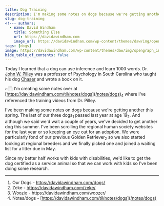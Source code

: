 ```yaml
---
title: Dog Training
description: I'm making some notes on dogs because we're getting another this spring.
slug: dog-training
<!--- authors:
  - name: David Windham
    title: Something Else
    url: https://davidawindham.com
    image_url: https://davidawindham.com/wp-content/themes/daw/img/opengraph_image.jpg -->
tags: [dogs]
image: https://davidawindham.com/wp-content/themes/daw/img/opengraph_image.jpg
hide_table_of_contents: false
---
```


Today I learned that a dog can use inference and learn 1000 words. Dr. [John W. Pilley](https://en.wikipedia.org/wiki/John_W._Pilley) was a professor of Psychology in South Carolina who taught his dog [Chaser](https://en.wikipedia.org/wiki/Chaser_(dog)) and wrote a book on it. 

<!--truncate-->

👉🏼 I'm creating some notes over at [https://davidawindham.com/til/notes/dogs](/notes/dogs)<sub>4</sub> where I've referenced the training videos from Dr. Pilley.

I've been making some notes on dogs because we're getting another this spring. The last of our three dogs<sub>1</sub> passed last year at age 19<sub>2</sub>. And although we said we'd wait a couple of years, we've decided to get another dog this summer. I've been scrolling the regional human society websites for the last year or so keeping an eye out for an adoption. We were particularly fond of our previous Golden Retriever<sub>2</sub> so we also started looking at regional breeders and we finally picked one and joined a waiting list for a litter due in May. 

Since my better half works with kids with disabilities, we'd like to get the dog certified as a service animal so that we can work with kids so I've been doing some research.



---
1. Our Dogs - https://davidawindham.com/dogs/
2. Zeke - https://davidawindham.com/zeke/
3. Woozie - https://davidawindham.com/woozer/
4. Notes/dogs - [https://davidawindham.com/til/notes/dogs](/notes/dogs)